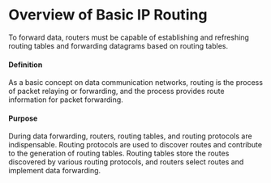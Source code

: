 Overview of Basic IP Routing
============================

To forward data, routers must be capable of establishing and refreshing routing tables and forwarding datagrams based on routing tables.

#### Definition

As a basic concept on data communication networks, routing is the process of packet relaying or forwarding, and the process provides route information for packet forwarding.


#### Purpose

During data forwarding, routers, routing tables, and routing protocols are indispensable. Routing protocols are used to discover routes and contribute to the generation of routing tables. Routing tables store the routes discovered by various routing protocols, and routers select routes and implement data forwarding.